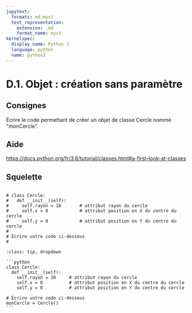 ```yaml
---
jupytext:
  formats: md:myst
  text_representation:
    extension: .md
    format_name: myst
kernelspec:
  display_name: Python 3
  language: python
  name: python3
---
```


# D.1. Objet : création sans paramètre

## Consignes

Écrire le code permettant de créer un objet de classe Cercle nommé "monCercle".

## Aide

https://docs.python.org/fr/3.6/tutorial/classes.html#a-first-look-at-classes

## Squelette

```{code-cell} ipython3

# class Cercle:
#   def __init__(self):
#     self.rayon = 10		# attribut rayon du cercle
#     self.x = 0			# attribut position en X du centre du cercle
#     self.y = 0			# attribut position en Y du centre du cercle
# 
# Écrire votre code ci-dessous
# 
```

````{admonition} Cliquez ici pour voir la solution
:class: tip, dropdown

```python
class Cercle:
  def __init__(self):
    self.rayon = 10		# attribut rayon du cercle
    self.x = 0			# attribut position en X du centre du cercle
    self.y = 0			# attribut position en Y du centre du cercle

# Écrire votre code ci-dessous
monCercle = Cercle()
```
````
